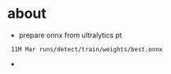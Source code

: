 # about

* prepare onnx from ultralytics pt  
```
 11M Mar runs/detect/train/weights/best.onnx
```

* 